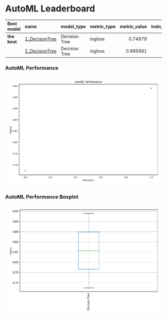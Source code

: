 # AutoML Leaderboard

| Best model   | name                                       | model_type    | metric_type   |   metric_value |   train_time |
|:-------------|:-------------------------------------------|:--------------|:--------------|---------------:|-------------:|
| **the best** | [1_DecisionTree](1_DecisionTree/README.md) | Decision Tree | logloss       |       0.74979  |         1.47 |
|              | [2_DecisionTree](2_DecisionTree/README.md) | Decision Tree | logloss       |       0.895981 |         1.23 |

### AutoML Performance
![AutoML Performance](ldb_performance.png)

### AutoML Performance Boxplot
![AutoML Performance Boxplot](ldb_performance_boxplot.png)